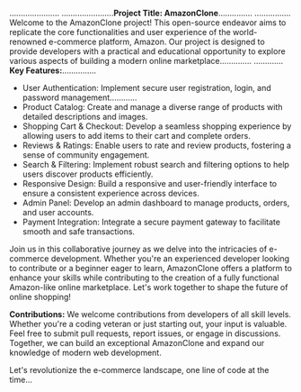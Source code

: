 ......................
.......................**Project Title: AmazonClone**...............
................
Welcome to the AmazonClone project! This open-source endeavor aims to replicate the core functionalities and user experience of the world-renowned e-commerce platform, Amazon. Our project is designed to provide developers with a practical and educational opportunity to explore various aspects of building a modern online marketplace..............
.............
**Key Features:**...............
- User Authentication: Implement secure user registration, login, and password management............
- Product Catalog: Create and manage a diverse range of products with detailed descriptions and images.
- Shopping Cart & Checkout: Develop a seamless shopping experience by allowing users to add items to their cart and complete orders.
- Reviews & Ratings: Enable users to rate and review products, fostering a sense of community engagement.
- Search & Filtering: Implement robust search and filtering options to help users discover products efficiently.
- Responsive Design: Build a responsive and user-friendly interface to ensure a consistent experience across devices.
- Admin Panel: Develop an admin dashboard to manage products, orders, and user accounts.
- Payment Integration: Integrate a secure payment gateway to facilitate smooth and safe transactions.

Join us in this collaborative journey as we delve into the intricacies of e-commerce development. Whether you're an experienced developer looking to contribute or a beginner eager to learn, AmazonClone offers a platform to enhance your skills while contributing to the creation of a fully functional Amazon-like online marketplace. Let's work together to shape the future of online shopping!

**Contributions:**
We welcome contributions from developers of all skill levels. Whether you're a coding veteran or just starting out, your input is valuable. Feel free to submit pull requests, report issues, or engage in discussions. Together, we can build an exceptional AmazonClone and expand our knowledge of modern web development.

Let's revolutionize the e-commerce landscape, one line of code at the time...

